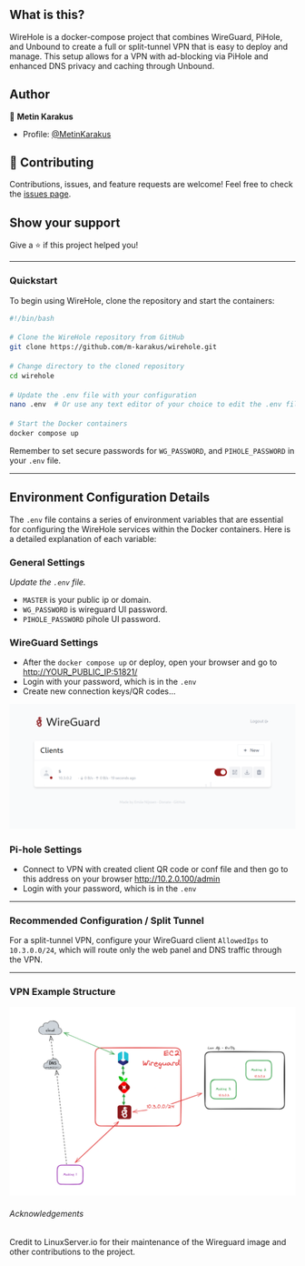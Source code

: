 
## What is this?

WireHole is a docker-compose project that combines WireGuard, PiHole, and Unbound to create a full or split-tunnel VPN that is easy to deploy and manage. This setup allows for a VPN with ad-blocking via PiHole and enhanced DNS privacy and caching through Unbound.

## Author

👤 **Metin Karakus**

- Profile: [@MetinKarakus](https://bit.ly/m/metinkarakus)

## 🤝 Contributing

Contributions, issues, and feature requests are welcome! Feel free to check the [issues page](https://github.com/m-karakus/wirehole/issues).

## Show your support

Give a ⭐ if this project helped you!

---

### Quickstart

To begin using WireHole, clone the repository and start the containers:

```bash
#!/bin/bash

# Clone the WireHole repository from GitHub
git clone https://github.com/m-karakus/wirehole.git

# Change directory to the cloned repository
cd wirehole

# Update the .env file with your configuration
nano .env  # Or use any text editor of your choice to edit the .env file

# Start the Docker containers
docker compose up
```

Remember to set secure passwords for  `WG_PASSWORD`, and `PIHOLE_PASSWORD` in your `.env` file.

---

## Environment Configuration Details

The `.env` file contains a series of environment variables that are essential for configuring the WireHole services within the Docker containers. Here is a detailed explanation of each variable:

### General Settings

*Update the `.env` file.*

- `MASTER` is your public ip or domain.
- `WG_PASSWORD` is wireguard UI password.
- `PIHOLE_PASSWORD` pihole UI password.

### WireGuard Settings

- After the `docker compose up` or deploy, open your browser and go to <http://YOUR_PUBLIC_IP:51821/>
- Login with your password, which is in the `.env`
- Create new connection keys/QR codes...

![image](wg_ui.png)

### Pi-hole Settings

- Connect to VPN with created client QR code or conf file and then go to this address on your browser <http://10.2.0.100/admin>
- Login with your password, which is in the `.env`

---

### Recommended Configuration / Split Tunnel

For a split-tunnel VPN, configure your WireGuard client `AllowedIps` to `10.3.0.0/24`, which will route only the web panel and DNS traffic through the VPN.

---

### VPN Example Structure 

![image](whiteboard.png)


###### Acknowledgements

Credit to LinuxServer.io for their maintenance of the Wireguard image and other contributions to the project.
